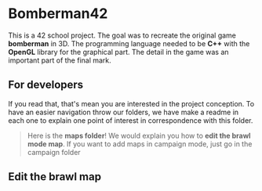 # Bomberman42

This is a 42 school project. The goal was to recreate the original game **bomberman** in 3D. The programming language needed to be **C++** with the **OpenGL** library for the graphical part. The detail in the game was an important part of the final mark.

## For developers

If you read that, that's mean you are interested in the project conception. To have an easier navigation throw our folders, we have make a readme in each one to explain one point of interest in correspondence with this folder.

> Here is the **maps folder**! We would explain you how to **edit the brawl mode map**. If you want to add maps in campaign mode, just go in the campaign folder

## Edit the brawl map